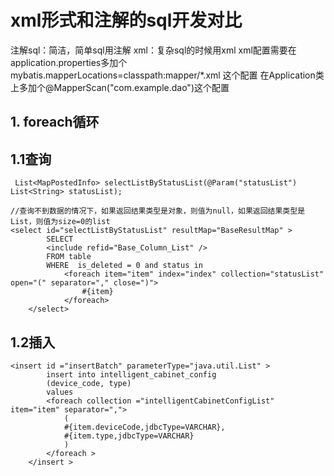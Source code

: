 # xml形式和注解的sql开发对比
注解sql：简洁，简单sql用注解
xml：复杂sql的时候用xml
xml配置需要在application.properties多加个mybatis.mapperLocations=classpath:mapper/*.xml 这个配置
在Application类上多加个@MapperScan("com.example.dao")这个配置

## 1. foreach循环
## 1.1查询
```
 List<MapPostedInfo> selectListByStatusList(@Param("statusList") List<String> statusList);

//查询不到数据的情况下，如果返回结果类型是对象，则值为null，如果返回结果类型是List，则值为size=0的list
<select id="selectListByStatusList" resultMap="BaseResultMap" >
		SELECT
		<include refid="Base_Column_List" />
		FROM table
		WHERE  is_deleted = 0 and status in
			<foreach item="item" index="index" collection="statusList" open="(" separator="," close=")">
				#{item}
			</foreach>
	</select>
```

## 1.2插入
```
<insert id ="insertBatch" parameterType="java.util.List" >
        insert into intelligent_cabinet_config
        (device_code, type)
        values
        <foreach collection ="intelligentCabinetConfigList" item="item" separator=",">
            (
            #{item.deviceCode,jdbcType=VARCHAR},
            #{item.type,jdbcType=VARCHAR}
            )
        </foreach >
    </insert >
```